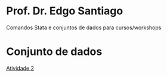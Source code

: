 # Prof. Dr. Edgo Santiago
Comandos Stata e conjuntos de dados para cursos/workshops

# Conjunto de dados
<a href="https://github.com/EdgoJacksno/EdgoJacksno.github.io/blob/28f13aa5ee0b0370c64d37508b07cccb66317ddb/Atividade%202.dta" download>Atividade 2</a>
